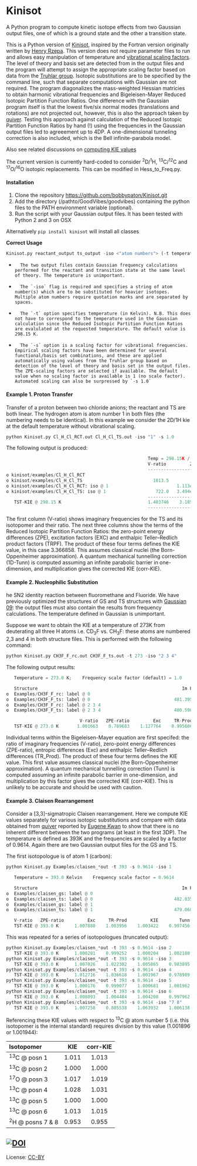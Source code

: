 Kinisot
======

A Python program to compute kinetic isotope effects from two Gaussian output files, one of which is a ground state and the other a transition state.

This is a Python version of [Kinisot](http://dx.doi.org/10.5281/zenodo.19272), inspired by the Fortran version originally written by [Henry Rzepa](https://en.wikipedia.org/wiki/Henry_Rzepa). This version does not require parameter files to run and allows easy manipulation of temperature and [vibrational scaling factors](http://t1.chem.umn.edu/freqscale/index.html). The level of theory and basis set are detected from in the output files and the program will attempt to assign the appropriate scaling factor based on data from the [Truhlar group](https://t1.chem.umn.edu/freqscale/index.html). Isotopic substitutions are to be specified by the command line, such that separate computations with Gaussian are not required. The program diagonalizes the mass-weighted Hessian matricies to obtain harmonic vibrational frequencies and Bigeleisen-Mayer Reduced Isotopic Partition Function Ratios. One difference with the Gaussian program itself is that the lowest five/six normal modes (translations and rotations) are not projected out, however, this is also the approach taken by [quiver](https://github.com/ekwan/quiver). Testing  this approach against calculation of the Reduced Isotopic Partition Function Ratios by hand (!) using the frequencies in the Gaussian output files led to agreeement up to 4DP. A one-dimensional tunneling correction is also included, which is the Bell infinite-parabola model.

Also see related discussions on [computing KIE values](http://www.ch.imperial.ac.uk/rzepa/blog/?p=14327)

The current version is currently hard-coded to consider <sup>2</sup>D/<sup>1</sup>H, <sup>13</sup>C/<sup>12</sup>C and <sup>17</sup>O/<sup>16</sup>O isotopic replacements. This can be modified in Hess_to_Freq.py. 

#### Installation
1. Clone the repository https://github.com/bobbypaton/Kinisot.git
2. Add the directory (/pathto/GoodVibes/goodvibes) containing the python files to the PATH environment variable (optional). 
3. Run the script with your Gaussian output files. It has been tested with Python 2 and 3 on OSX

Alternatively `pip install kinisot` will install all classes

**Correct Usage**

```python
Kinisot.py reactant_output ts_output -iso <"atom numbers"> (-t temperature) (-s scalefactor)  
```

*       The two output files contain Gaussian frequency calculations performed for the reactant and transition state at the same level of theory. The temperature is unimportant.
*       The `-iso` flag is required and specifies a string of atom number(s) which are to be substituted for heavier isotopes. Multiple atom numbers require quotation marks and are separated by spaces.
*       The `-t` option specifies temperature (in Kelvin). N.B. This does not have to correspond to the temperature used in the Gaussian calculation since the Reduced Isotopic Partition Function Ratios are evalulated at the requested temperature. The default value is 298.15 K.
*       The `-s` option is a scaling factor for vibrational frequencies. Empirical scaling factors have been determined for several functional/basis set combinations, and these are applied automatically using values from the Truhlar group based on detection of the level of theory and basis set in the output files. The ZPE-scaling factors are selected if available. The default value when no scaling factor is available is 1 (no scale factor). Automated scaling can also be surpressed by `-s 1.0`

#### Example 1. Proton Transfer
Transfer of a proton between two chloride anions; the reactant and TS are both linear. The hydrogen atom is atom number 1 in both files (the numbering needs to be identical). In this example we consider the 2D/1H kie at the default temperature without vibrational scaling.

```python
python Kinisot.py Cl_H_Cl_RCT.out Cl_H_Cl_TS.out -iso "1" -s 1.0
```

The following output is produced:

```python
                                                      Temp = 298.15K / Vib. scale factor = 1.0 
                                                      V-ratio         ZPE         EXC        TRPF         KIE     1D-tunn    corr-KIE 
                                                      -------------------------------------------------------------------------------- 
o kinisot/examples/Cl_H_Cl_RCT                     
o kinisot/examples/Cl_H_Cl_TS                           1013.5 
o kinisot/examples/Cl_H_Cl_RCT: iso @ 1                          1.113e+01   1.129e+00   1.971e+00 
o kinisot/examples/Cl_H_Cl_TS: iso @ 1                   722.0   3.494e+00   1.069e+00   2.765e+00 
                                                      -------------------------------------------------------------------------------- 
   TST-KIE @ 298.15 K                                 1.403746    3.185402    1.056428    0.712742    3.366858    2.156937    7.262101 
                                                      --------------------------------------------------------------------------------
```

The first column (V-ratio) shows imaginary frequencies for the TS and its isotopomer and their ratio. The next three columns show the terms of the Reduced Isotopic Partition Function Ratios: the zero-point energy differences (ZPE), excitation factors (EXC) and enthalpic Teller–Redlich product factors (TRPF). The product of these four terms defines the KIE value, in this case 3.366858. This assumes classical nuclei (the Born-Oppenheimer approximation). A quantum mechanical tunnelling correction (1D-Tunn) is computed assuming an infinite parabolic barrier in one-dimension, and multiplication gives the corrected KIE (corr-KIE). 

#### Example 2. Nucleophilic Substitution
he SN2 identity reaction between fluoromethane and Fluoride. We have previously optimized the structures of GS and TS structures with [Gaussian 09](http://www.gaussian.com): the output files must also contain the results from frequency calculations. The temperature defined in Gaussian is unimportant.

Suppose we want to obtain the KIE at a temperature of 273K from deuterating all three H atoms i.e. CD<sub>3</sub>F vs. CH<sub>3</sub>F: these atoms are numbered 2,3 and 4 in both structure files. This is performed with the following command:

```python
python Kinisot.py CH3F_F_rc.out CH3F_F_ts.out -t 273 -iso "2 3 4"
```

The following output results:


```python
   Temperature = 273.0 K;    Frequency scale factor (default) = 1.0

   Structure                                                       Im Freq         ZPE
o  Examples/CH3F_F_rc: label @ 0                                       N/A    0.039317
o  Examples/CH3F_F_ts: label @ 0                                481.395613    0.038712
o  Examples/CH3F_F_rc: label @ 2 3 4                                   N/A    0.029655
o  Examples/CH3F_F_ts: label @ 2 3 4                            480.596209    0.028845

                            V-ratio   ZPE-ratio         Exc     TR-Prod         KIE        Tunn    corr-KIE
   TST-KIE @ 273.0 K       1.001663    0.789683    1.127764    0.995606    0.888138    1.001003    0.889029
```

Individual terms within the Bigeleisen-Mayer equation are first specifed: the ratio of imaginary frequencies (V-ratio), zero-point energy differences (ZPE-ratio), entropic differences (Exc) and enthalpic Teller–Redlich differences (TR_Prod). The product of these four terms defines the KIE value. This first value assumes classical nuclei (the Born-Oppenheimer approximation). A quantum mechanical tunnelling correction (Tunn) is computed assuming an infinite parabolic barrier in one-dimension, and multiplication by this factor gives the corrected KIE (corr-KIE). This is unlikely to be accurate and should be used with caution.

#### Example 3. Claisen Rearrangement
Consider a \[3,3\]-sigmatropic Claisen rearrangement. Here we compute KIE values separately for various isotopic substitutions and compare with data obtained from [quiver](https://github.com/ekwan/quiver) reported by [Eugene Kwan]() to show that there is no inherent different between the two programs (at least in the first 3DP). The temperature is defined as 393K and the frequencies are scaled by a factor of 0.9614. Again there are two Gaussian output files for the GS and TS.

The first isotopologue is of atom 1 (carbon):

```python
python Kinisot.py Examples/claisen_*out -t 393 -s 0.9614 -iso 1

   Temperature = 393.0 Kelvin    Frequency scale factor = 0.9614

   Structure                                                       Im Freq         ZPE
o  Examples/claisen_gs: label @ 0                                      N/A    0.114417
o  Examples/claisen_ts: label @ 0                               482.835702    0.112582
o  Examples/claisen_gs: label @ 1                                      N/A    0.114245
o  Examples/claisen_ts: label @ 1                               479.060524    0.112415

   V-ratio   ZPE-ratio         Exc     TR-Prod         KIE        Tunn    corr-KIE
   TST-KIE @ 393.0 K      1.007880    1.003956    1.003422    0.997456    1.012747    1.002143    1.014918
```

This was repeated for a series of isotopologues (truncated output):

```python
python Kinisot.py Examples/claisen_*out -t 393 -s 0.9614 -iso 2
   TST-KIE @ 393.0 K      1.000281    0.999252    1.000204    1.002180    1.001916    1.000077    1.001994
python Kinisot.py Examples/claisen_*out -t 393 -s 0.9614 -iso 3
   TST-KIE @ 393.0 K      1.007026    1.022302    1.005865    0.983895    1.018846    1.001913    1.020796
python Kinisot.py Examples/claisen_*out -t 393 -s 0.9614 -iso 4
   TST-KIE @ 393.0 K      1.012716    1.036618    1.001967    0.978989    1.029763    1.003435    1.033300
python Kinisot.py Examples/claisen_*out -t 393 -s 0.9614 -iso 5
   TST-KIE @ 393.0 K      1.000176    0.999077    1.000681    1.001962    1.001896    1.000048    1.001944
python Kinisot.py Examples/claisen_*out -t 393 -s 0.9614 -iso 6
   TST-KIE @ 393.0 K      1.008093    1.004484    1.004208    0.997962    1.014802    1.002201    1.017035
python Kinisot.py Examples/claisen_*out -t 393 -s 0.9614 -iso "7 8"
   TST-KIE @ 393.0 K      1.007258    0.885538    1.063932    1.006138    0.954816    1.001976    0.956703
```

Referencing these KIE values with respect to <sup>13</sup>C @ atom number 5 (i.e. this isotopomer is the  internal standard) requires division by this value (1.001896 or 1.001944):

| Isotopomer        | KIE           | corr-KIE  |
|:------------- |:-------------:|:-----:|
| <sup>13</sup>C @ posn 1	| 1.011	| 1.013|
| <sup>13</sup>C @ posn 2 	| 1.000	| 1.000|
| <sup>17</sup>O @ posn 3 	| 1.017	| 1.019|
| <sup>13</sup>C @ posn 4 	| 1.028	| 1.031|
| <sup>13</sup>C @ posn 5 	| 1.000	| 1.000|
| <sup>13</sup>C @ posn 6 	| 1.013	| 1.015|
| <sup>2</sup>H @ posns 7 & 8 	| 0.953	| 0.955|

[![DOI](https://zenodo.org/badge/16266/bobbypaton/Kinisot.svg)](https://zenodo.org/badge/latestdoi/16266/bobbypaton/Kinisot)
---
License: [CC-BY](https://creativecommons.org/licenses/by/3.0/)
